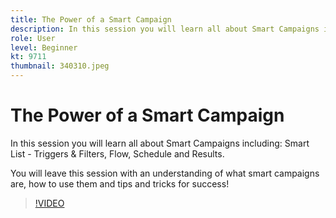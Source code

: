 ```yaml
---
title: The Power of a Smart Campaign
description: In this session you will learn all about Smart Campaigns including - Smart List - Triggers & Filters, Flow, Schedule and Results. 
role: User
level: Beginner
kt: 9711
thumbnail: 340310.jpeg
---
```


# The Power of a Smart Campaign

In this session you will learn all about Smart Campaigns including: Smart List - Triggers & Filters, Flow, Schedule and Results.

You will leave this session with an understanding of what smart campaigns are, how to use them and tips and tricks for success!

>[!VIDEO](https://video.tv.adobe.com/v/340310/?quality=12&learn=on)

